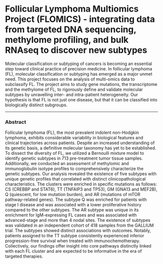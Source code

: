 # Follicular Lymphoma Multiomics Project (FLOMICS) - integrating data from targeted DNA sequencing, methylome profiling, and bulk RNAseq to discover new subtypes

Molecular classification or subtyping of cancers is becoming an essential step toward clinical practice of precision medicine. In follicular lymphoma (FL), molecular classification or subtyping has emerged as a major unmet need. This project focuses on the analysis of multi-omics data to subclassify FL. The project aims to study gene mutations, the transcriptome and the methylome of FL, to rigorously define and validate molecular subtypes by unravelling inter- and intra-patient heterogeneity. Our hypothesis is that FL is not just one disease, but that it can be classified into biologically distinct subgroups.

--------------------------

### Abstract

Follicular lymphoma (FL), the most prevalent indolent non-Hodgkin lymphoma, exhibits considerable variability in biological features and clinical trajectories across patients. Despite an increased understanding of its genetic basis, a definitive molecular taxonomy has yet to be established. To dissect the diversity of FL, we utilized a Bernoulli mixture model to identify genetic subtypes in 713 pre-treatment tumor tissue samples. Additionally, we conducted an assessment of methylomic and immunoglobulin isotype profiles to comprehensively characterize the genetic subtypes. Our analysis revealed the existence of five subtypes with unique genetic profiles that correlated with distinct clinicopathological characteristics. The clusters were enriched in specific mutations as follows: CS (CREBBP and STAT6), TT (TNFAIP3 and TP53), GM (GNA13 and MEF2B), Q (quiescent, for low mutation burden), and AR (mutations of mTOR pathway-related genes). The subtype Q was enriched for patients with stage I disease and was associated with a lower proliferative history compared to the other subtypes. The AR subtype was unique in its enrichment for IgM-expressing FL cases and was associated with advanced-stage and more than 4 nodal sites. The existence of subtypes was validated in an independent cohort of 418 samples from the GALLIUM trial. The subtypes showed distinct associations with outcomes. Notably, patients assigned to the TT subtype consistently experienced inferior progression-free survival when treated with immunochemotherapy. Collectively, our findings offer insight into core pathways distinctly linked with each FL cluster and are expected to be informative in the era of targeted therapies.
























